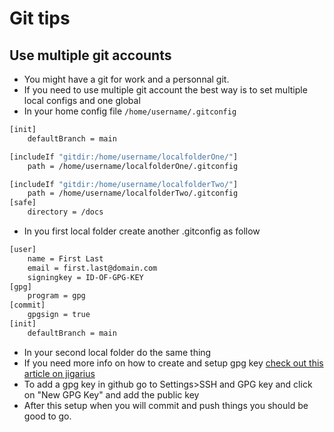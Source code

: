 # Git tips

## Use multiple git accounts

- You might have a git for work and a personnal git.
- If you need to use multiple git account the best way is to set multiple local configs and one global
- In your home config file `/home/username/.gitconfig`

```bash
[init]
    defaultBranch = main

[includeIf "gitdir:/home/username/localfolderOne/"]
    path = /home/username/localfolderOne/.gitconfig

[includeIf "gitdir:/home/username/localfolderTwo/"]
    path = /home/username/localfolderTwo/.gitconfig
[safe]
    directory = /docs
```

- In you first local folder create another .gitconfig as follow

```bash
[user]
    name = First Last
    email = first.last@domain.com
    signingkey = ID-OF-GPG-KEY
[gpg]
    program = gpg
[commit]
    gpgsign = true
[init]
    defaultBranch = main
```

- In your second local folder do the same thing
- If you need more info on how to create and setup gpg key [check out this article on jigarius](https://jigarius.com/blog/signing-git-commits)
- To add a gpg key in github go to Settings>SSH and GPG key and click on "New GPG Key" and add the public key
- After this setup when you will commit and push things you should be good to go.
